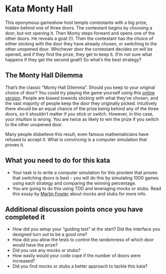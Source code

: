# Kata Monty Hall

This eponymous gameshow host tempts contestants with a big prize, hidden behind one of three doors. The contestant begins by choosing a door, but not opening it. Then Monty steps forward and opens one of the other doors. He reveals a goat (!). Then the contestant has the choice of either sticking with the door they have already chosen, or switching to the other unopened door. Whichever door the contestant decides on will be opened, and if they find the prize, they get to keep it. (I’m not sure what happens if they get the second goat!) So what’s the best strategy?

## The Monty Hall Dilemma

That’s the classic “Monty Hall Dilemma”. Should you keep to your original choice of door? You could try playing the game yourself using this [online version](http://redsquirrel.com/dave/play/montyOnAjax.html). People are biased towards sticking with what they’ve chosen, and the vast majority of people keep the door they originally picked. Intuitively there should be an equal chance of the prize being behind any of the three doors, so it shouldn’t matter if you stick or switch. However, in this case, your intuition is wrong. You are twice as likely to win the prize if you switch to the other unopened door.

Many people disbelieve this result, even famous mathematicians have refused to accept it. What is convincing is a computer simulation that proves it. 

## What you need to do for this kata

* Your task is to write a computer simulation for this provlem that proves that switching doors is best - you will do this by simulating 1000 games using each strategy and comparing the winning percentage.  
* You are going to do this using TDD and leveraging mocks or stubs. Read this essay by [Martin Fowler](http://martinfowler.com/articles/mocksArentStubs.html) about mocks and stubs for more info.

## Additional discussion points once you have completed it

* How did you setup your “guiding test” at the start? Did the interface you designed turn out to be a good one?  
* How did you allow the tests to control the randomness of which door would have the prize?  
* Did you use any mocks or stubs?  
* How easily would your code cope if the number of doors were increased?  
* Did you find mocks or stubs a better approach to tackle this kata?
